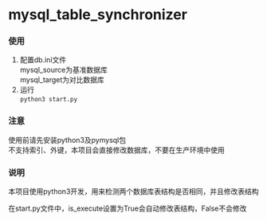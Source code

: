 # mysql_table_synchronizer
### 使用
1. 配置db.ini文件   
    mysql_source为基准数据库   
    mysql_target为对比数据库
2. 运行   
    `
    python3 start.py   
    `
    
### 注意
使用前请先安装python3及pymysql包   
不支持索引、外键，本项目会直接修改数据库，不要在生产环境中使用

### 说明
本项目使用python3开发，用来检测两个数据库表结构是否相同，并且修改表结构

在start.py文件中，is_execute设置为True会自动修改表结构，False不会修改
